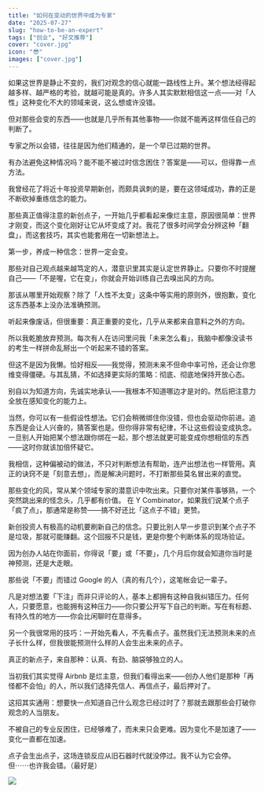 ```yaml
---
title: "如何在变动的世界中成为专家"
date: "2025-07-27"
slug: "how-to-be-an-expert"
tags: ["创业", "好文推荐"]
cover: "cover.jpg"
icon: "😎"
images: ["cover.jpg"]
---
```

如果这世界是静止不变的，我们对观念的信心就能一路线性上升。某个想法经得起越多样、越严格的考验，就越可能是真的。许多人其实默默相信这一点——对「人性」这种变化不大的领域来说，这么想或许没错。



但对那些会变的东西——也就是几乎所有其他事物——你就不能再这样信任自己的判断了。



专家之所以会错，往往是因为他们精通的，是一个早已过期的世界。



有办法避免这种情况吗？能不能不被过时信念困住？答案是——可以，但得靠一点方法。



我曾经花了将近十年投资早期新创，而颇具讽刺的是，要在这领域成功，靠的正是不断砍掉重练信念的能力。



那些真正值得注意的新创点子，一开始几乎都看起来像烂主意，原因很简单：世界才刚变，而这个变化刚好让它从坏变成了对。我花了很多时间学会分辨这种「翻盘」，而这套技巧，其实也能套用在一切新想法上。



第一步，养成一种信念：世界一定会变。



那些对自己观点越来越笃定的人，潜意识里其实是认定世界静止。只要你不时提醒自己——「不是喔，它在变」，你就会开始训练自己去嗅出风的方向。



那该从哪里开始观察？除了「人性不太变」这条中等实用的原则外，很抱歉，变化这东西基本上没办法准确预测。



听起来像废话，但很重要：真正重要的变化，几乎从来都来自意料之外的方向。



所以我乾脆放弃预测。每次有人在访问里问我「未来怎么看」，我脑中都像没读书的考生一样拼命乱掰出一个听起来不错的答案。



但这不是因为我懒。恰好相反——我觉得，预测未来不但命中率可怜，还会让你思维变得僵硬。与其乱猜，不如选择更实际的策略：彻底、彻底地保持开放心态。



别自以为知道方向，先诚实地承认——我根本不知道哪边才是对的。然后把注意力全放在感知变化的能力上。



当然，你可以有一些假设性想法。它们会稍微绑住你没错，但也会驱动你前进。追东西是会让人兴奋的，猜答案也是。但你得非常有纪律，不让这些假设变成执念。
一旦别人开始把某个想法跟你绑在一起，那个想法就更可能变成你想相信的东西——这时你就该加倍怀疑它。



我相信，这种偏被动的做法，不只对判断想法有帮助，连产出想法也一样管用。真正的诀窍不是「刻意去想」，而是解决问题时，不打断那些莫名冒出来的直觉。



那些变化的风，常从某个领域专家的潜意识中吹出来。只要你对某件事够熟，一个突然跳出来的怪念头，几乎都有价值。
在 Y Combinator，如果我们说某个点子「疯了点」，那通常是称赞——搞不好还比「这点子不错」更赞。



新创投资人有极高的动机要刷新自己的信念。只要比别人早一步意识到某个点子不是垃圾，那就可能赚翻。这个回报不只是钱，更是你整个判断体系的现场验证。



因为创办人站在你面前，你得说「要」或「不要」，几个月后你就会知道你当时是神预测，还是大走眼。



那些说「不要」而错过 Google 的人（真的有几个），这笔帐会记一辈子。



凡是对想法要「下注」而非只评论的人，基本上都拥有这种自我纠错压力。任何人，只要愿意，也能拥有这种压力——你只要公开写下自己的判断。写在有标题、有持久性的地方——你会比闲聊时在意得多。



另一个我很常用的技巧：一开始先看人，不先看点子。虽然我们无法预测未来的点子长什么样，但我很能预测什么样的人会生出未来的点子。



真正的新点子，来自那种：认真、有劲、脑袋够独立的人。



当初我们其实觉得 Airbnb 是烂主意，但我们看得出来——创办人他们是那种「再怪都不会怕」的人，所以我们选择先信人、再信点子，最后押对了。



这招其实通用：想要快一点知道自己什么观念已经过时了？那就去跟那些会打破你观念的人当朋友。



不被自己的专业反困住，已经够难了，而未来只会更难。因为变化不是加速了——变化一直都在加速。



点子会生出点子，这场连锁反应从旧石器时代就没停过。我不认为它会停。
但⋯⋯也许我会错。（最好是）




![](https://prod-files-secure.s3.us-west-2.amazonaws.com/112d0858-5090-4d34-a606-b75eb8d65fd2/46476355-9cf3-4e99-9b7a-3531bc426380/1000202064.png?X-Amz-Algorithm=AWS4-HMAC-SHA256&X-Amz-Content-Sha256=UNSIGNED-PAYLOAD&X-Amz-Credential=ASIAZI2LB466WA4CMCNB%2F20250803%2Fus-west-2%2Fs3%2Faws4_request&X-Amz-Date=20250803T203722Z&X-Amz-Expires=3600&X-Amz-Security-Token=IQoJb3JpZ2luX2VjEPr%2F%2F%2F%2F%2F%2F%2F%2F%2F%2FwEaCXVzLXdlc3QtMiJHMEUCIQCZKPznrWQ9hUWLgaNCl%2F%2F6Mg%2FE2AqJvklR6onTEQqLrgIgRPKV6K7mGIVrFlTnQxy%2BvCPxGWEcTBhgCsQjxN7XN2Yq%2FwMIMxAAGgw2Mzc0MjMxODM4MDUiDFRYaqf0lZFgnmaZ9CrcA%2FUQg4ncbGRLkjWfdga%2BxA6QcnX9893kLuK0HJ53lnIz%2Bu8uZ2UKg%2FoUyymgS4Phzdcx3wC%2BRxTaGCipbSwZNrwr8j0YCV5jU8rXNnvl4LFfBiMBcJ%2FbC9Gpbusq1vGqHX9TENfIayYKtCGkyeB2%2F%2FeZyJkQeDMr8ZiWZc%2BmPqgHq1b2uqcTuwNizh4th3WcnE82yAiMcSdHIAl5%2FcVlb85Om%2Fqx2LI7E85MP15QCMDIlkDjTAVmuAjqC7Yv40h%2BIIQu%2Fjwxciutq6ltl9iUZT6PtkBUrgMS7cZ54tDtQnI%2BZsi%2BEJvas6UAUpfA8n1HxdY%2FsIcGdvrIbfY2RRUpyU89Xjwlq4E2RcahH%2FUuuekyQ8R5ILu3OOLHA1Fl%2BHqQz50MEgbla95jhIRp9NlHxF0Qy3pk1EdkaACNfBdL5p0Dx19j2xUeEi58O%2F%2BTZcY6UVm0BQ2Vj05uQeE20I4alZLJANqxx%2FqPKKLWP%2BcL8xLOq1yqQ%2BHaGe3tvoAOuzJwx00J0QUtu5jD6qJkX8i8iyLaeOhiF%2FTHz6zc42cQUoX8LBDX3%2BhWSC7elo7WSXkHDBzS02rnTKg2%2BlJfJshJorLqlA812K5a%2BYryqN2ETEbf0zY%2BsVJnBpSL2JhZMIPAvsQGOqUB5SJXPggoB8uJ%2Fjhw5D7gaPGNkb1x9oE4blWR%2FZGOKbjCoFFZyQ4B9OSMFl1VYpk4f%2FoXCAA2TYHw%2F12ASONZOe5tqKDgBPmjwe%2BW3gxcYAnwnwiLu6%2FndC1qBaRLtAr7km3%2BfL%2BgjShiuKnzKQWDHUyAh3Bjm3yTVrdQsiAnt8JpTtp4Nf4wfKVtrfRrjblGNXh8cs6lkjW5jzSsIYm2Y%2BZ%2FSlQT&X-Amz-Signature=94f11e44b8a9b3aa75618a14d7ddb43b62d02e510e5bd81bcd8e53ab82da271c&X-Amz-SignedHeaders=host&x-amz-checksum-mode=ENABLED&x-id=GetObject)

